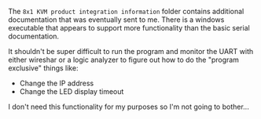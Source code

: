 The `8x1 KVM product integration information` folder contains additional documentation that was eventually sent to me.
There is a windows executable that appears to support more functionality than the basic serial documentation.

It shouldn't be super difficult to run the program and monitor the UART with either wireshar or a logic analyzer to figure out how to do the "program exclusive" things like:

- Change the IP address
- Change the LED display timeout

I don't need this functionality for my purposes so I'm not going to bother... 
